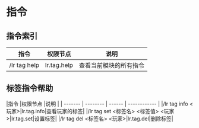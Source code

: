 # 指令

## 指令索引

|指令      |权限节点 |说明          |
| -------- | ------ | ------------ |
|/lr tag help|lr.tag.help|查看当前模块的所有指令|


## 标签指令帮助

|指令      |权限节点 |说明          |
| ------- | -------- | ------ | ------------ |
|/lr tag info <玩家>|lr.tag.info|查看玩家的标签|
|/lr tag set <标签名> <标签值> <玩家>|lr.tag.set|设置标签|
|/lr tag del <标签名> <玩家>|lr.tag.del|删除标签|
